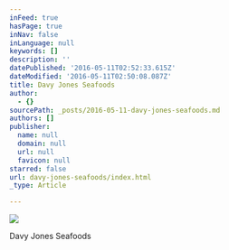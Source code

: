 ```yaml
---
inFeed: true
hasPage: true
inNav: false
inLanguage: null
keywords: []
description: ''
datePublished: '2016-05-11T02:52:33.615Z'
dateModified: '2016-05-11T02:50:08.087Z'
title: Davy Jones Seafoods
author:
  - {}
sourcePath: _posts/2016-05-11-davy-jones-seafoods.md
authors: []
publisher:
  name: null
  domain: null
  url: null
  favicon: null
starred: false
url: davy-jones-seafoods/index.html
_type: Article

---
```

![](https://the-grid-user-content.s3-us-west-2.amazonaws.com/226bcb83-0b11-4396-bdc6-ccfcdccd1fb2.jpg)

Davy Jones Seafoods